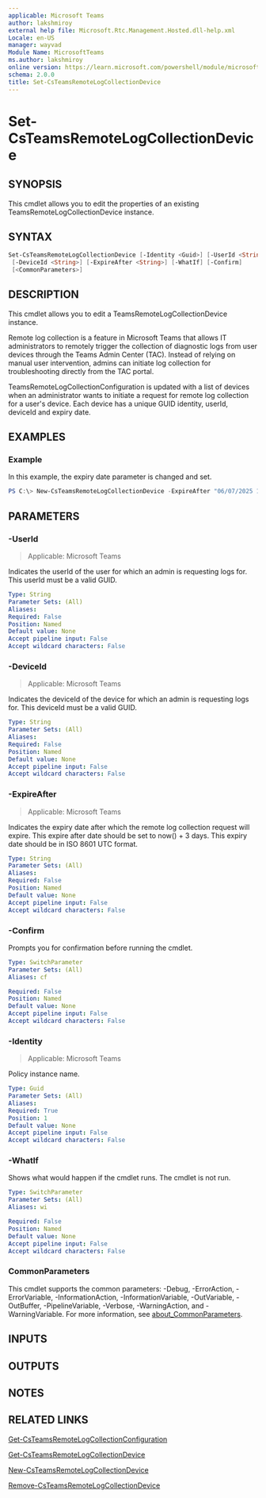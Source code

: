 ```yaml
---
applicable: Microsoft Teams
author: lakshmiroy
external help file: Microsoft.Rtc.Management.Hosted.dll-help.xml
Locale: en-US
manager: wayvad
Module Name: MicrosoftTeams
ms.author: lakshmiroy
online version: https://learn.microsoft.com/powershell/module/microsoftteams/set-csTeamsRemoteLogCollectionDevice
schema: 2.0.0
title: Set-CsTeamsRemoteLogCollectionDevice
---
```


# Set-CsTeamsRemoteLogCollectionDevice

## SYNOPSIS

This cmdlet allows you to edit the properties of an existing TeamsRemoteLogCollectionDevice instance.

## SYNTAX

```powershell
Set-CsTeamsRemoteLogCollectionDevice [-Identity <Guid>] [-UserId <String>]
 [-DeviceId <String>] [-ExpireAfter <String>] [-WhatIf] [-Confirm]
 [<CommonParameters>]
```

## DESCRIPTION

This cmdlet allows you to edit a TeamsRemoteLogCollectionDevice instance. 

Remote log collection is a feature in Microsoft Teams that allows IT administrators to remotely trigger the collection of diagnostic logs from user devices through the Teams Admin Center (TAC). Instead of relying on manual user intervention, admins can initiate log collection for troubleshooting directly from the TAC portal. 

TeamsRemoteLogCollectionConfiguration is updated with a list of devices when an administrator wants to initiate a request for remote log collection for a user's device. Each device has a unique GUID identity, userId, deviceId and expiry date.

## EXAMPLES

### Example 
In this example, the expiry date parameter is changed and set.
```powershell
PS C:\> New-CsTeamsRemoteLogCollectionDevice -ExpireAfter "06/07/2025 15:30:45"
```

## PARAMETERS

### -UserId

> Applicable: Microsoft Teams

Indicates the userId of the user for which an admin is requesting logs for. This userId must be a valid GUID.

```yaml
Type: String
Parameter Sets: (All)
Aliases:
Required: False
Position: Named
Default value: None
Accept pipeline input: False
Accept wildcard characters: False
```

### -DeviceId

> Applicable: Microsoft Teams

Indicates the deviceId of the device for which an admin is requesting logs for. This deviceId must be a valid GUID.

```yaml
Type: String
Parameter Sets: (All)
Aliases:
Required: False
Position: Named
Default value: None
Accept pipeline input: False
Accept wildcard characters: False
```

### -ExpireAfter

> Applicable: Microsoft Teams

Indicates the expiry date after which the remote log collection request will expire. This expire after date should be set to now() + 3 days. This expiry date should be in ISO 8601 UTC format.

```yaml
Type: String
Parameter Sets: (All)
Aliases:
Required: False
Position: Named
Default value: None
Accept pipeline input: False
Accept wildcard characters: False
```

### -Confirm
Prompts you for confirmation before running the cmdlet.

```yaml
Type: SwitchParameter
Parameter Sets: (All)
Aliases: cf

Required: False
Position: Named
Default value: None
Accept pipeline input: False
Accept wildcard characters: False
```

### -Identity

> Applicable: Microsoft Teams

Policy instance name.

```yaml
Type: Guid
Parameter Sets: (All)
Aliases:
Required: True
Position: 1
Default value: None
Accept pipeline input: False
Accept wildcard characters: False
```

### -WhatIf
Shows what would happen if the cmdlet runs.
The cmdlet is not run.

```yaml
Type: SwitchParameter
Parameter Sets: (All)
Aliases: wi

Required: False
Position: Named
Default value: None
Accept pipeline input: False
Accept wildcard characters: False
```

### CommonParameters
This cmdlet supports the common parameters: -Debug, -ErrorAction, -ErrorVariable, -InformationAction, -InformationVariable, -OutVariable, -OutBuffer, -PipelineVariable, -Verbose, -WarningAction, and -WarningVariable. For more information, see [about_CommonParameters](https://go.microsoft.com/fwlink/?LinkID=113216).

## INPUTS

## OUTPUTS

## NOTES

## RELATED LINKS

[Get-CsTeamsRemoteLogCollectionConfiguration](https://learn.microsoft.com/powershell/module/microsoftteams/get-csTeamsRemoteLogCollectionConfiguration)

[Get-CsTeamsRemoteLogCollectionDevice](https://learn.microsoft.com/powershell/module/microsoftteams/get-csTeamsRemoteLogCollectionDevice)

[New-CsTeamsRemoteLogCollectionDevice](https://learn.microsoft.com/powershell/module/microsoftteams/new-csTeamsRemoteLogCollectionDevice)

[Remove-CsTeamsRemoteLogCollectionDevice](https://learn.microsoft.com/powershell/module/microsoftteams/remove-csTeamsRemoteLogCollectionDevice)
